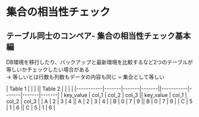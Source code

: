 # 集合の相当性チェック
## テーブル同士のコンペア- 集合の相当性チェック基本編
DB環境を移行したり、バックアップと最新環境を比較するなど2つのテーブルが等しいかチェックしたい場合がある  
-> 等しいとは行数も列数もデータの内容も同じ = 集合として等しい

| Table 1   |       |       |       || Table 2   |       |       |       |
|-----------|-------|-------|-------||-----------|-------|-------|-------|
| key_value | col_1 | col_2 | col_3 || key_value | col_1 | col_2 | col_3 |
| A         | 2     | 3     | 4     || A         | 2     | 3     | 4     |
| B         | 0     | 7     | 9     || B         | 0     | 7     | 9     |
| C         | 5     | 1     | 6     || C         | 5     | 1     | 6     |
